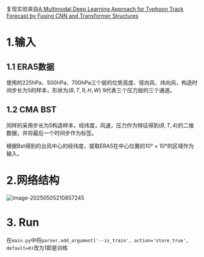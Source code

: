 复现实验来自[A Multimodal Deep Learning Approach for Typhoon Track Forecast by Fusing CNN and Transformer Structures](https://ieeexplore.ieee.org/document/10166556)

# 1.输入

## 1.1 ERA5数据

使用的225hPa、500hPa、700hPa三个层的位势高度、径向风、纬向风，构造时间步长为5的样本，形状为$(B,T,9,H,W)$ 9代表三个压力层的三个通道。

## 1.2 CMA BST

同样的采用步长为5构造样本，经纬度，风速，压力作为特征得到$(B,T,4)$的二维数据，并将最后一个时间步作为标签。

根据Bst得到的台风中心的经纬度，提取ERA5在中心位置的$10°\times10°$的区域作为输入。

# 2.网络结构

![image-20250505210857245](https://picbed-1313037164.cos.ap-nanjing.myqcloud.com/image-20250505210857245.png)

# 3. Run

在`main.py`中将`parser.add_argument('--is_train', action='store_true', default=0)`改为$1$即是训练